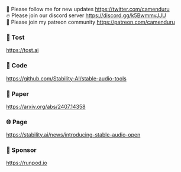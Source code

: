 🐣 Please follow me for new updates https://twitter.com/camenduru <br />
🔥 Please join our discord server https://discord.gg/k5BwmmvJJU <br />
🥳 Please join my patreon community https://patreon.com/camenduru <br />

###  🥪 Tost
https://tost.ai

### 🧬 Code
https://github.com/Stability-AI/stable-audio-tools <br />

### 📄 Paper
https://arxiv.org/abs/2407.14358 <br />

### 🌐 Page
https://stability.ai/news/introducing-stable-audio-open <br />

### 🏢 Sponsor
https://runpod.io

